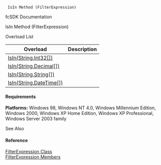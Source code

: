 ﻿     IsIn Method (FilterExpression)                                                   

fcSDK Documentation

IsIn Method (FilterExpression)

Overload List

| Overload | Description |
| --- | --- |
| [IsIn(String,Int32\[\])](fcSDK~FChoice.Foundation.Filters.FilterExpression~IsIn(String,Int32[]).md) |   |
| [IsIn(String,Decimal\[\])](fcSDK~FChoice.Foundation.Filters.FilterExpression~IsIn(String,Decimal[]).md) |   |
| [IsIn(String,String\[\])](fcSDK~FChoice.Foundation.Filters.FilterExpression~IsIn(String,String[]).md) |   |
| [IsIn(String,DateTime\[\])](fcSDK~FChoice.Foundation.Filters.FilterExpression~IsIn(String,DateTime[]).md) |   |

#### Requirements

**Platforms:** Windows 98, Windows NT 4.0, Windows Millennium Edition, Windows 2000, Windows XP Home Edition, Windows XP Professional, Windows Server 2003 family

See Also

#### Reference

[FilterExpression Class](fcSDK~FChoice.Foundation.Filters.FilterExpression.md)  
[FilterExpression Members](fcSDK~FChoice.Foundation.Filters.FilterExpression_members.md)